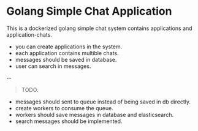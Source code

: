 # Golang Simple Chat Application



This is a dockerized golang simple chat system contains applications and application-chats.

  - you can create applications in the system.
  - each application contains multible chats.
  - messages should be saved in database.
  - user can search in messages.

--

> TODO.

  - messages should sent to queue instead of being saved in db directly.
  - create workers to consume the queue.
  - workers should save messages in database and elasticsearch.
  - search messages should be implemented.
